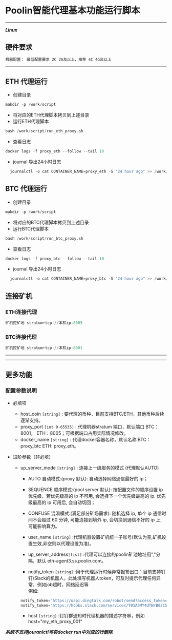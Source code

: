 # Poolin智能代理基本功能运行脚本

---
***Linux***

## 硬件要求

```asm
机器配置： 最低配置要求 2C 2G及以上，推荐 4C 4G及以上
```

---
## ETH 代理运行

- 创建目录
  
 ```asm
makdir -p /work/script
```

- 将对应的ETH代理脚本拷贝到上述目录
- 运行ETH代理脚本

```asm
bash /work/script/run_eth_proxy.sh
```

- 查看日志

```asm
docker logs -f proxy_eth --follow --tail 10
```

- journal 导出24小时日志

```asm
  journalctl -o cat CONTAINER_NAME=proxy_eth -S "24 hour ago" >> /work/proxy_eth_log.log
```

## BTC 代理运行

- 创建目录

 ```asm
makdir -p /work/script
```

- 将对应的BTC代理脚本拷贝到上述目录
- 运行BTC代理脚本
  
```asm
bash /work/script/run_btc_proxy.sh
```

- 查看日志
  
```asm
docker logs -f proxy_btc --follow --tail 10
```

- journal 导出24小时日志
  
```asm
  journalctl -o cat CONTAINER_NAME=proxy_btc -S "24 hour ago" >> /work/proxy_btc_log.log
```

## 连接矿机

### ETH连接代理

```asm
矿机挖矿地 stratum+tcp://本机ip:8005
```

### BTC连接代理

```asm
矿机挖矿地 stratum+tcp://本机ip:8001
```

---
---

## 更多功能

### 配置参数说明

- 必填项
  - host_coin `[string]`       : 要代理的币种，目前支持BTC/ETH，其他币种后续逐渐支持。
  - proxy_port `[int 0-65535]` : 代理机器stratum 端口，默认端口 BTC：8001， ETH：8005；可根据端口占用实际情况修改。
  - docker_name `[string]`     : 代理docker容器名称，默认名称   BTC：proxy_btc ETH: proxy_eth。

- 进阶参数（非必填）
  - up_server_mode `[string]`  : 连接上一级服务的模式 (代理默认AUTO)
    - AUTO       自动模式:(proxy 默认): 自动选择网络通信最好的 ip；
    - SEQUENCE   顺序模式:(pool server 默认): 按配置文件的顺序设置 ip 优先级，若优先级高的 ip 不可用, 会选择下一个优先级最高的 ip. 优先级最高的 ip 可用后, 会自动切回；
    - CONFUSE    混淆模式:(满足部分矿场需求): 随机选择 ip, 单个 ip 通信时间不会超过 60 分钟, 可能连接到境外 ip, 会切换到通信不好的 ip 上, 可能影响算力。

    - user_name `[string]`       :代理机器设置矿机统一子账号(默认为空,矿机设置生效,非空则以代理设置为准)。
    - up_server_address`[list]`  :代理可以连接的poolin矿池地址用","分隔，默认 eth-agent3.ss.poolin.com。
    - notify_token `[string]`    :用于代理运行时候异常报警出口：目前支持钉钉/Slack的机器人，此处填写机器人token，可及时提示代理任何异常，例如job超时，网络延迟等<br>
    例如: <br>

    ```asm
    notify_token="https://oapi.dingtalk.com/robot/send?access_token=ccfe489...c7f673"
    notify_token="https://hooks.slack.com/services/T01A3MY4UTW/B02CS0JU8KC/PsQd...j0Lq"
    ```

    - host `[string]`            :钉钉群通知时代理机器的描述字符串，例如host="my_eth_proxy_001"
  
***系统不支持jouranlctl可将docker run中对应的行删除***